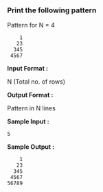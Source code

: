### Print the following pattern

Pattern for N = 4
```
    1
   23
  345
 4567
```
**Input Format :**

N (Total no. of rows)

**Output Format :**

Pattern in N lines

**Sample Input :**

```5```

**Sample Output :**
```
    1
   23
  345
 4567
56789
```

